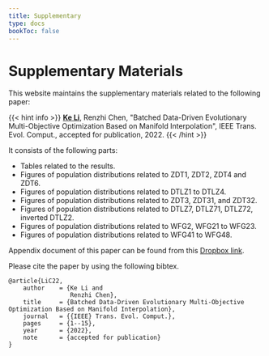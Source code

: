 ```yaml
---
title: Supplementary
type: docs
bookToc: false
---
```


# Supplementary Materials

This website maintains the supplementary materials related to the following paper:

{{< hint info >}}
**<ins>Ke Li</ins>**, Renzhi Chen, "Batched Data-Driven Evolutionary Multi-Objective Optimization Based on Manifold Interpolation", IEEE Trans. Evol. Comput., accepted for publication, 2022.
{{< /hint >}}

It consists of the following parts:
- Tables related to the results.
- Figures of population distributions related to ZDT1, ZDT2, ZDT4 and ZDT6.
- Figures of population distributions related to DTLZ1 to DTLZ4.
- Figures of population distributions related to ZDT3, ZDT31, and ZDT32.
- Figures of population distributions related to DTLZ7, DTLZ71, DTLZ72, inverted DTLZ2.
- Figures of population distributions related to WFG2, WFG21 to WFG23.
- Figures of population distributions related to WFG41 to WFG48.

Appendix document of this paper can be found from this [Dropbox link](https://www.dropbox.com/s/d3hpfgc06vzf3hz/main.pdf?dl=0).

Please cite the paper by using the following bibtex.
```
@article{LiC22,
    author    = {Ke Li and
                 Renzhi Chen},
    title     = {Batched Data-Driven Evolutionary Multi-Objective Optimization Based on Manifold Interpolation},
    journal   = {{IEEE} Trans. Evol. Comput.},
    pages     = {1--15},
    year      = {2022},
    note      = {accepted for publication}
}
```
